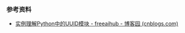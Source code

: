 
### 参考资料

- [实例理解Python中的UUID模块 - freeaihub - 博客园 (cnblogs.com)](https://www.cnblogs.com/freeaihub/p/13139237.html)